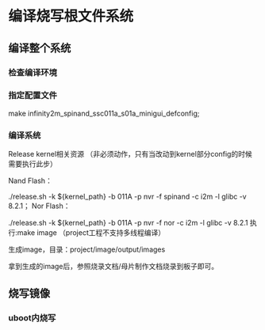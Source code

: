 # 编译烧写根文件系统

## 编译整个系统

### 检查编译环境

### 指定配置文件
make infinity2m_spinand_ssc011a_s01a_minigui_defconfig;

### 编译系统

Release kernel相关资源 （非必须动作，只有当改动到kernel部分config的时候需要执行此步）

Nand Flash：


./release.sh -k  ${kernel_path} -b 011A -p nvr -f spinand -c i2m -l glibc -v 8.2.1；
Nor Flash：


./release.sh -k  ${kernel_path} -b 011A -p nvr -f nor -c i2m -l glibc -v 8.2.1
执行:make image （project工程不支持多线程编译）

生成image，目录：project/image/output/images

拿到生成的image后，参照烧录文档/母片制作文档烧录到板子即可。

## 烧写镜像

### uboot内烧写
